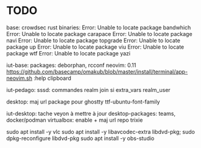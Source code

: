# TODO

base:
  crowdsec
  rust binaries:
    Error: Unable to locate package bandwhich
    Error: Unable to locate package carapace
    Error: Unable to locate package navi
    Error: Unable to locate package topgrade
    Error: Unable to locate package up
    Error: Unable to locate package viu
    Error: Unable to locate package wtf
    Error: Unable to locate package yazi

iut-base:
  packages: deborphan, rcconf
  neovim:
    0.11
    <https://github.com/basecamp/omakub/blob/master/install/terminal/app-neovim.sh>
    :help clipboard

iut-pedago:
  sssd: commandes realm join si extra_vars realm_user

desktop:
  maj url package pour ghostty
  ttf-ubuntu-font-family

iut-desktop:
  tache veyon à mettre à jour
  desktop-packages: teams, docker/podman
                  virtualbox: enable + maj url repo trixie

sudo apt install -y vlc
sudo apt install -y libavcodec-extra libdvd-pkg; sudo dpkg-reconfigure libdvd-pkg
sudo apt install -y obs-studio
